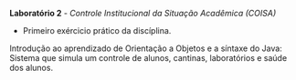 **Laboratório 2** - *Controle Institucional da Situação Acadêmica (COISA)*

- Primeiro exércicio prático da discíplina.

Introdução ao aprendizado de Orientação a Objetos e a síntaxe do Java: Sistema que simula um controle de alunos, cantinas, laboratórios e saúde dos alunos.